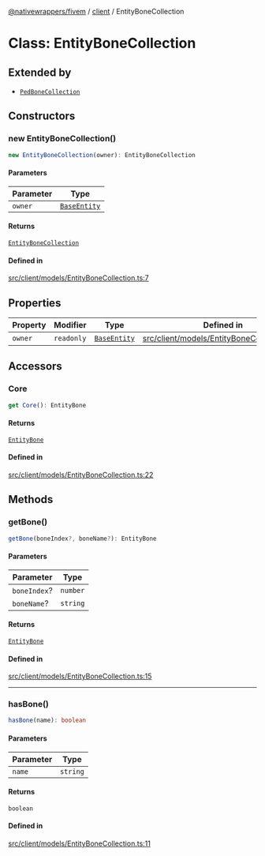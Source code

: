 [@nativewrappers/fivem](../../README.md) / [client](../README.md) / EntityBoneCollection

# Class: EntityBoneCollection

## Extended by

- [`PedBoneCollection`](PedBoneCollection.md)

## Constructors

### new EntityBoneCollection()

```ts
new EntityBoneCollection(owner): EntityBoneCollection
```

#### Parameters

| Parameter | Type |
| ------ | ------ |
| `owner` | [`BaseEntity`](BaseEntity.md) |

#### Returns

[`EntityBoneCollection`](EntityBoneCollection.md)

#### Defined in

[src/client/models/EntityBoneCollection.ts:7](https://github.com/nativewrappers/fivem/blob/d67d9a693907da5ce83f118218b601ceb38a88bc/src/client/models/EntityBoneCollection.ts#L7)

## Properties

| Property | Modifier | Type | Defined in |
| ------ | ------ | ------ | ------ |
| `owner` | `readonly` | [`BaseEntity`](BaseEntity.md) | [src/client/models/EntityBoneCollection.ts:5](https://github.com/nativewrappers/fivem/blob/d67d9a693907da5ce83f118218b601ceb38a88bc/src/client/models/EntityBoneCollection.ts#L5) |

## Accessors

### Core

```ts
get Core(): EntityBone
```

#### Returns

[`EntityBone`](EntityBone.md)

#### Defined in

[src/client/models/EntityBoneCollection.ts:22](https://github.com/nativewrappers/fivem/blob/d67d9a693907da5ce83f118218b601ceb38a88bc/src/client/models/EntityBoneCollection.ts#L22)

## Methods

### getBone()

```ts
getBone(boneIndex?, boneName?): EntityBone
```

#### Parameters

| Parameter | Type |
| ------ | ------ |
| `boneIndex`? | `number` |
| `boneName`? | `string` |

#### Returns

[`EntityBone`](EntityBone.md)

#### Defined in

[src/client/models/EntityBoneCollection.ts:15](https://github.com/nativewrappers/fivem/blob/d67d9a693907da5ce83f118218b601ceb38a88bc/src/client/models/EntityBoneCollection.ts#L15)

***

### hasBone()

```ts
hasBone(name): boolean
```

#### Parameters

| Parameter | Type |
| ------ | ------ |
| `name` | `string` |

#### Returns

`boolean`

#### Defined in

[src/client/models/EntityBoneCollection.ts:11](https://github.com/nativewrappers/fivem/blob/d67d9a693907da5ce83f118218b601ceb38a88bc/src/client/models/EntityBoneCollection.ts#L11)

